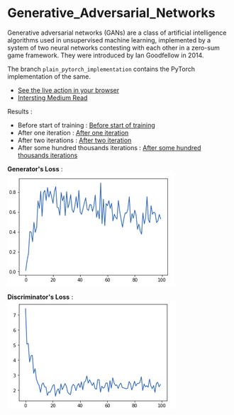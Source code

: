 # Generative_Adversarial_Networks
Generative adversarial networks (GANs) are a class of artificial intelligence algorithms used in unsupervised machine learning, implemented by a system of two neural networks contesting with each other in a zero-sum game framework. They were introduced by Ian Goodfellow in 2014.

The branch `plain_pytorch_implementation` contains the PyTorch implementation of the same.

* [See the live action in your browser](https://cs.stanford.edu/people/karpathy/gan/)
* [Intersting Medium Read](https://medium.com/@devnag/generative-adversarial-networks-gans-in-50-lines-of-code-pytorch-e81b79659e3f)


Results : 
* Before start of training : [Before start of training](./out-pytorch-gan/000.png)
* After one iteration : [After one iteration](./out-pytorch-gan/001.png)
* After two iterations : [After two iteration](./out-pytorch-gan/002.png)
* After some hundred thousands iterations : [After some hundred thousands iterations](./out-pytorch-gan/102.png)


**Generator's Loss** : ![gen-loss](././out-pytorch-gan/disloss.png)

**Discriminator's Loss** : ![disc-loss](././out-pytorch-gan/genloss.png)
